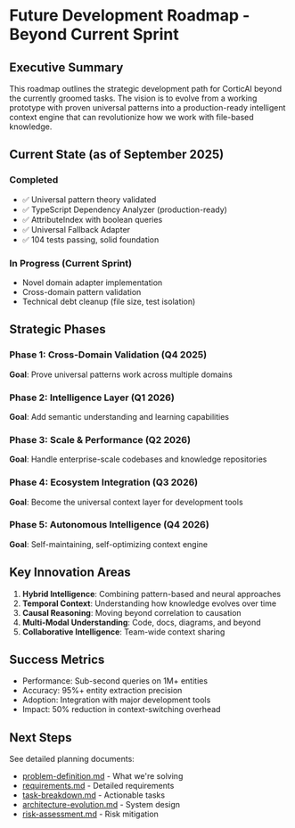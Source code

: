 # Future Development Roadmap - Beyond Current Sprint

## Executive Summary

This roadmap outlines the strategic development path for CorticAI beyond the currently groomed tasks. The vision is to evolve from a working prototype with proven universal patterns into a production-ready intelligent context engine that can revolutionize how we work with file-based knowledge.

## Current State (as of September 2025)

### Completed
- ✅ Universal pattern theory validated
- ✅ TypeScript Dependency Analyzer (production-ready)
- ✅ AttributeIndex with boolean queries
- ✅ Universal Fallback Adapter
- ✅ 104 tests passing, solid foundation

### In Progress (Current Sprint)
- Novel domain adapter implementation
- Cross-domain pattern validation
- Technical debt cleanup (file size, test isolation)

## Strategic Phases

### Phase 1: Cross-Domain Validation (Q4 2025)
**Goal**: Prove universal patterns work across multiple domains

### Phase 2: Intelligence Layer (Q1 2026)
**Goal**: Add semantic understanding and learning capabilities

### Phase 3: Scale & Performance (Q2 2026)
**Goal**: Handle enterprise-scale codebases and knowledge repositories

### Phase 4: Ecosystem Integration (Q3 2026)
**Goal**: Become the universal context layer for development tools

### Phase 5: Autonomous Intelligence (Q4 2026)
**Goal**: Self-maintaining, self-optimizing context engine

## Key Innovation Areas

1. **Hybrid Intelligence**: Combining pattern-based and neural approaches
2. **Temporal Context**: Understanding how knowledge evolves over time
3. **Causal Reasoning**: Moving beyond correlation to causation
4. **Multi-Modal Understanding**: Code, docs, diagrams, and beyond
5. **Collaborative Intelligence**: Team-wide context sharing

## Success Metrics

- Performance: Sub-second queries on 1M+ entities
- Accuracy: 95%+ entity extraction precision
- Adoption: Integration with major development tools
- Impact: 50% reduction in context-switching overhead

## Next Steps

See detailed planning documents:
- [problem-definition.md](./problem-definition.md) - What we're solving
- [requirements.md](./requirements.md) - Detailed requirements
- [task-breakdown.md](./task-breakdown.md) - Actionable tasks
- [architecture-evolution.md](./architecture-evolution.md) - System design
- [risk-assessment.md](./risk-assessment.md) - Risk mitigation
